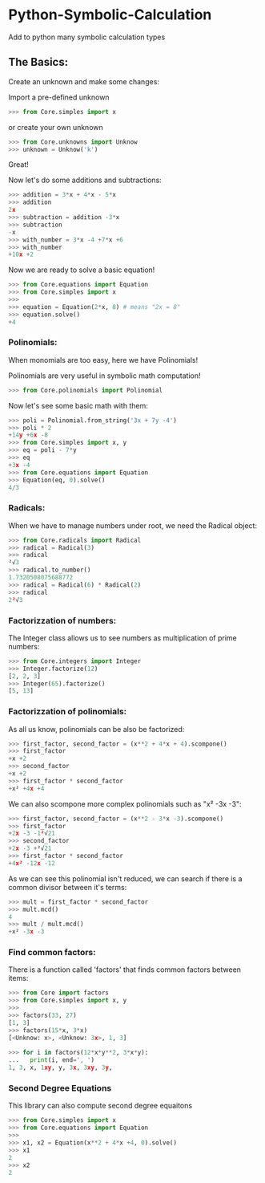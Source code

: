 # Python-Symbolic-Calculation
Add to python many symbolic calculation types

## The Basics:
Create an unknown and make some changes:

Import a pre-defined unknown 
``` python
>>> from Core.simples import x
```
or create your own unknown
``` python
>>> from Core.unknowns import Unknow
>>> unknown = Unknow('k')
```
Great!

Now let's do some additions and subtractions:
``` python
>>> addition = 3*x + 4*x - 5*x
>>> addition
2x
>>> subtraction = addition -3*x
>>> subtraction
-x
>>> with_number = 3*x -4 +7*x +6
>>> with_number
+10x +2
```
Now we are ready to solve a basic equation!
``` python
>>> from Core.equations import Equation
>>> from Core.simples import x
>>>
>>> equation = Equation(2*x, 8) # means "2x = 8"
>>> equation.solve()
+4
```

### Polinomials:
When monomials are too easy, here we have Polinomials!

Polinomials are very useful in symbolic math computation!
``` python
>>> from Core.polinomials import Polinomial
```
Now let's see some basic math with them:
``` python
>>> poli = Polinomial.from_string('3x + 7y -4')
>>> poli * 2
+14y +6x -8
>>> from Core.simples import x, y
>>> eq = poli - 7*y
>>> eq
+3x -4
>>> from Core.equations import Equation
>>> Equation(eq, 0).solve()
4/3
```

### Radicals:
When we have to manage numbers under root, we need the Radical object:
``` python
>>> from Core.radicals import Radical
>>> radical = Radical(3)
>>> radical
²√3
>>> radical.to_number()
1.7320508075688772
>>> radical = Radical(6) * Radical(2)
>>> radical
2²√3
```


### Factorizzation of numbers:
The Integer class allows us to see numbers as multiplication of prime numbers:
``` python
>>> from Core.integers import Integer
>>> Integer.factorize(12)
[2, 2, 3]
>>> Integer(65).factorize()
[5, 13]
```

### Factorizzation of polinomials:
As all us know, polinomials can be also be factorized:
``` python
>>> first_factor, second_factor = (x**2 + 4*x + 4).scompone()
>>> first_factor
+x +2
>>> second_factor 
+x +2
>>> first_factor * second_factor
+x² +4x +4
```
We can also scompone more complex polinomials such as "x² -3x -3":
``` python
>>> first_factor, second_factor = (x**2 - 3*x -3).scompone()
>>> first_factor
+2x -3 -1²√21
>>> second_factor
+2x -3 +²√21
>>> first_factor * second_factor
+4x² -12x -12
```
As we can see this polinomial isn't reduced, we can search if there is a common divisor between it's terms:
``` python
>>> mult = first_factor * second_factor
>>> mult.mcd()
4
>>> mult / mult.mcd()
+x² -3x -3
```

### Find common factors:
There is a function called 'factors' that finds common factors between items:
``` python
>>> from Core import factors
>>> from Core.simples import x, y
>>>
>>> factors(33, 27)
[1, 3]
>>> factors(15*x, 3*x)
[<Unknow: x>, <Unknow: 3x>, 1, 3]
 
>>> for i in factors(12*x*y**2, 3*x*y):
...   print(i, end=', ')
1, 3, x, 1xy, y, 3x, 3xy, 3y,
```

### Second Degree Equations
This library can also compute second degree equaitons
``` python
>>> from Core.simples import x
>>> from Core.equations import Equation
>>> 
>>> x1, x2 = Equation(x**2 + 4*x +4, 0).solve()
>>> x1
2
>>> x2
2
```
